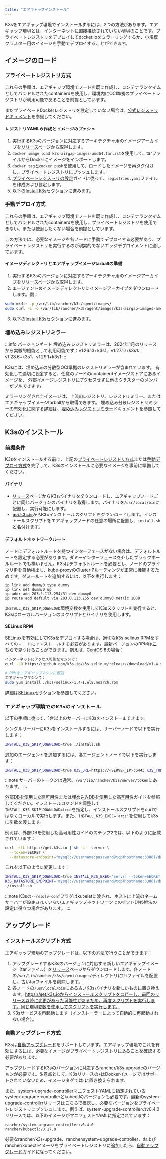 ```yaml
---
title: "エアギャップインストール"
---
```


K3sをエアギャップ環境でインストールするには、2つの方法があります。エアギャップ環境とは、インターネットに直接接続されていない環境のことです。プライベートレジストリをデプロイしてdocker.ioをミラーリングするか、小規模クラスター用のイメージを手動でデプロイすることができます。

## イメージのロード

### プライベートレジストリ方式

これらの手順は、エアギャップ環境でノードを既に作成し、コンテナランタイムとしてバンドルされたcontainerdを使用し、環境内にOCI準拠のプライベートレジストリが利用可能であることを前提としています。

まだプライベートDockerレジストリを設定していない場合は、[公式レジストリドキュメント](https://docs.docker.com/registry/deploying/#run-an-externally-accessible-registry)を参照してください。

#### レジストリYAMLの作成とイメージのプッシュ

1. 実行するK3sのバージョンに対応するアーキテクチャ用のイメージアーカイブを[リリース](https://github.com/k3s-io/k3s/releases)ページから取得します。
2. `docker image load k3s-airgap-images-amd64.tar.zst`を使用して、tarファイルからDockerにイメージをインポートします。
3. `docker tag`と`docker push`を使用して、ロードしたイメージを再タグ付けし、プライベートレジストリにプッシュします。
4. [プライベートレジストリの設定](private-registry.md)ガイドに従って、`registries.yaml`ファイルを作成および設定します。
5. 以下の[Install K3s](#install-k3s)セクションに進みます。

### 手動デプロイ方式

これらの手順は、エアギャップ環境でノードを既に作成し、コンテナランタイムとしてバンドルされたcontainerdを使用し、プライベートレジストリを使用できない、または使用したくない場合を前提としています。

この方法では、必要なイメージを各ノードに手動でデプロイする必要があり、プライベートレジストリを実行するのが現実的でないエッジデプロイメントに適しています。

#### イメージディレクトリとエアギャップイメージtarballの準備

1. 実行するK3sのバージョンに対応するアーキテクチャ用のイメージアーカイブを[リリース](https://github.com/k3s-io/k3s/releases)ページから取得します。
2. エージェントのイメージディレクトリにイメージアーカイブをダウンロードします。例：
  ```bash
  sudo mkdir -p /var/lib/rancher/k3s/agent/images/
  sudo curl -L -o /var/lib/rancher/k3s/agent/images/k3s-airgap-images-amd64.tar.zst "https://github.com/k3s-io/k3s/releases/download/v1.29.1-rc2%2Bk3s1/k3s-airgap-images-amd64.tar.zst"
  ```
3. 以下の[Install K3s](#install-k3s)セクションに進みます。

### 埋め込みレジストリミラー

:::info バージョンゲート
埋め込みレジストリミラーは、2024年1月のリリースから実験的機能として利用可能です：v1.26.13+k3s1、v1.27.10+k3s1、v1.28.6+k3s1、v1.29.1+k3s1
:::

K3sには、埋め込みの分散型OCI準拠のレジストリミラーが含まれています。
有効化して適切に設定すると、任意のノードのcontainerdイメージストアにあるイメージを、
外部イメージレジストリにアクセスせずに他のクラスターのメンバーがプルできます。

ミラーリングされたイメージは、上流のレジストリ、レジストリミラー、またはエアギャップイメージtarballから取得できます。
埋め込み分散レジストリミラーの有効化に関する詳細は、[埋め込みレジストリミラー](./registry-mirror.md)ドキュメントを参照してください。

## K3sのインストール

### 前提条件

K3sをインストールする前に、上記の[プライベートレジストリ方式](#private-registry-method)または[手動デプロイ方式](#manually-deploy-images-method)を完了して、K3sのインストールに必要なイメージを事前に準備してください。

#### バイナリ
- [リリース](https://github.com/k3s-io/k3s/releases)ページからK3sバイナリをダウンロードし、エアギャップノードごとに同じバージョンのバイナリを取得します。バイナリを`/usr/local/bin`に配置し、実行可能にします。
- [get.k3s.io](https://get.k3s.io)からK3sインストールスクリプトをダウンロードします。インストールスクリプトをエアギャップノードの任意の場所に配置し、`install.sh`と名付けます。

#### デフォルトネットワークルート
ノードにデフォルトルートを持つインターフェースがない場合は、デフォルトルートを設定する必要があります。ダミーインターフェースを介したブラックホールルートでも構いません。K3sはデフォルトルートを必要とし、ノードのプライマリIPを自動検出し、kube-proxyのClusterIPルーティングが正常に機能するためです。ダミールートを追加するには、以下を実行します：
  ```
  ip link add dummy0 type dummy
  ip link set dummy0 up
  ip addr add 203.0.113.254/31 dev dummy0
  ip route add default via 203.0.113.255 dev dummy0 metric 1000
  ```

`INSTALL_K3S_SKIP_DOWNLOAD`環境変数を使用してK3sスクリプトを実行すると、K3sはローカルバージョンのスクリプトとバイナリを使用します。

#### SELinux RPM

SELinuxを有効にしてK3sをデプロイする場合は、適切なk3s-selinux RPMをすべてのノードにインストールする必要があります。最新バージョンのRPMは[こちら](https://github.com/k3s-io/k3s-selinux/releases/latest)で見つけることができます。例えば、CentOS 8の場合：

```bash
インターネットにアクセス可能なマシンで：
curl -LO https://github.com/k3s-io/k3s-selinux/releases/download/v1.4.stable.1/k3s-selinux-1.4-1.el8.noarch.rpm

# RPMをエアギャップマシンに転送
エアギャップマシンで：
sudo yum install ./k3s-selinux-1.4-1.el8.noarch.rpm
```

詳細は[SELinux](../advanced.md#selinux-support)セクションを参照してください。

### エアギャップ環境でのK3sのインストール

以下の手順に従って、1台以上のサーバーにK3sをインストールできます。

<Tabs>
<TabItem value="シングルサーバー構成" default>

シングルサーバーにK3sをインストールするには、サーバーノードで以下を実行します：

```bash
INSTALL_K3S_SKIP_DOWNLOAD=true ./install.sh
```

追加のエージェントを追加するには、各エージェントノードで以下を実行します：

```bash
INSTALL_K3S_SKIP_DOWNLOAD=true K3S_URL=https://<SERVER_IP>:6443 K3S_TOKEN=<YOUR_TOKEN> ./install.sh
```

:::note
サーバーのトークンは通常、`/var/lib/rancher/k3s/server/token`にあります。
:::

</TabItem>
<TabItem value="高可用性構成" default>

[外部DBを使用した高可用性](../datastore/ha.md)または[埋め込みDBを使用した高可用性](../datastore/ha-embedded.md)ガイドを参照してください。インストールコマンドを調整して`INSTALL_K3S_SKIP_DOWNLOAD=true`を指定し、インストールスクリプトをcurlではなくローカルで実行します。また、`INSTALL_K3S_EXEC='args'`を使用してk3sに引数を渡します。

例えば、外部DBを使用した高可用性ガイドのステップ2では、以下のように記載されています：

```bash
curl -sfL https://get.k3s.io | sh -s - server \
  --token=SECRET \
  --datastore-endpoint="mysql://username:password@tcp(hostname:3306)/database-name"
```

これを以下のように変更します：

```bash
INSTALL_K3S_SKIP_DOWNLOAD=true INSTALL_K3S_EXEC='server --token=SECRET' \
K3S_DATASTORE_ENDPOINT='mysql://username:password@tcp(hostname:3306)/database-name' \
./install.sh
```

</TabItem>
</Tabs>

:::note
K3sの`--resolv-conf`フラグはkubeletに渡され、ホストに上流のネームサーバーが設定されていないエアギャップネットワークでのポッドDNS解決の設定に役立つ場合があります。
:::

## アップグレード

### インストールスクリプト方式

エアギャップ環境のアップグレードは、以下の方法で行うことができます：

1. アップグレードするK3sのバージョンに対応する新しいエアギャップイメージ（tarファイル）を[リリース](https://github.com/k3s-io/k3s/releases)ページからダウンロードします。各ノードの`/var/lib/rancher/k3s/agent/images/`ディレクトリにtarファイルを配置し、古いtarファイルを削除します。
2. 各ノードの`/usr/local/bin`にある古いK3sバイナリを新しいものに置き換えます。https://get.k3s.ioからインストールスクリプトをコピーし、前回のリリース以降に変更があった可能性があるため、再度スクリプトを実行します。同じ環境変数を使用してスクリプトを実行します。
3. K3sサービスを再起動します（インストーラーによって自動的に再起動されない場合）。

### 自動アップグレード方式

K3sは[自動アップグレード](../upgrades/automated.md)をサポートしています。エアギャップ環境でこれを有効にするには、必要なイメージがプライベートレジストリにあることを確認する必要があります。

アップグレードするK3sのバージョンに対応するrancher/k3s-upgradeのバージョンが必要です。注意点として、K3sリリースの`+`はDockerイメージではサポートされていないため、イメージタグでは`-`に置き換えられます。

また、system-upgrade-controllerマニフェストYAMLに指定されているsystem-upgrade-controllerとkubectlのバージョンも必要です。最新のsystem-upgrade-controllerリリースは[こちら](https://github.com/rancher/system-upgrade-controller/releases/latest)で確認し、必要なバージョンをプライベートレジストリにプッシュします。例えば、system-upgrade-controllerのv0.4.0リリースでは、以下のイメージがマニフェストYAMLに指定されています：

```
rancher/system-upgrade-controller:v0.4.0
rancher/kubectl:v0.17.0
```

必要なrancher/k3s-upgrade、rancher/system-upgrade-controller、およびrancher/kubectlイメージをプライベートレジストリに追加したら、[自動アップグレード](../upgrades/automated.md)ガイドに従ってください。